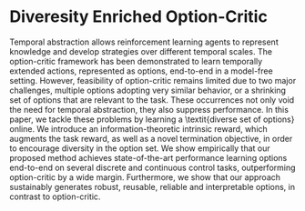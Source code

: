 
# Diveresity Enriched Option-Critic

Temporal abstraction allows reinforcement learning agents to represent knowledge and develop strategies over different temporal scales. The option-critic framework has been demonstrated to learn temporally extended actions, represented as options, end-to-end in a model-free setting. However, feasibility of option-critic remains limited due to two major challenges, multiple options adopting very similar behavior, or a shrinking set of options that are relevant to the task. These occurrences not only void the need for temporal abstraction, they also suppress performance. In this paper, we tackle these problems by learning a \textit{diverse set of options} online. We introduce an information-theoretic intrinsic reward, which augments the task reward, as well as a novel termination objective, in order to encourage diversity in the option set. We show empirically that our proposed method achieves state-of-the-art performance learning options end-to-end on several discrete and continuous control tasks, outperforming option-critic by a wide margin. Furthermore, we show that our approach sustainably generates robust, reusable, reliable and interpretable options, in contrast to option-critic.
